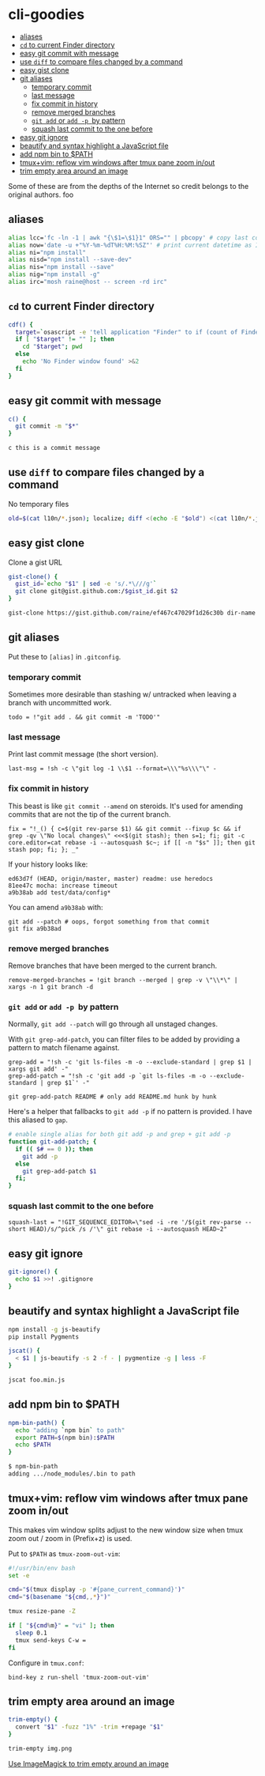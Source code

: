 <!-- START doctoc generated TOC please keep comment here to allow auto update -->
<!-- DON'T EDIT THIS SECTION, INSTEAD RE-RUN doctoc TO UPDATE -->
# cli-goodies

- [aliases](#aliases)
- [`cd` to current Finder directory](#cd-to-current-finder-directory)
- [easy git commit with message](#easy-git-commit-with-message)
- [use `diff` to compare files changed by a command](#use-diff-to-compare-files-changed-by-a-command)
- [easy gist clone](#easy-gist-clone)
- [git aliases](#git-aliases)
  - [temporary commit](#temporary-commit)
  - [last message](#last-message)
  - [fix commit in history](#fix-commit-in-history)
  - [remove merged branches](#remove-merged-branches)
  - [`git add` or `add -p `by pattern](#git-add-or-add--p-by-pattern)
  - [squash last commit to the one before](#squash-last-commit-to-the-one-before)
- [easy git ignore](#easy-git-ignore)
- [beautify and syntax highlight a JavaScript file](#beautify-and-syntax-highlight-a-javascript-file)
- [add npm bin to $PATH](#add-npm-bin-to-path)
- [tmux+vim: reflow vim windows after tmux pane zoom in/out](#tmuxvim-reflow-vim-windows-after-tmux-pane-zoom-inout)
- [trim empty area around an image](#trim-empty-area-around-an-image)

<!-- END doctoc generated TOC please keep comment here to allow auto update -->

Some of these are from the depths of the Internet so credit belongs to the
original authors.
foo

## aliases

```sh
alias lcc='fc -ln -1 | awk "{\$1=\$1}1" ORS="" | pbcopy' # copy last command
alias now='date -u +"%Y-%m-%dT%H:%M:%SZ"' # print current datetime as ISO
alias ni="npm install"
alias nisd="npm install --save-dev"
alias nis="npm install --save"
alias nig="npm install -g"
alias irc="mosh raine@host -- screen -rd irc"
```

## `cd` to current Finder directory

```sh
cdf() {
  target=`osascript -e 'tell application "Finder" to if (count of Finder windows) > 0 then get POSIX path of (target of front Finder window as text)'`
  if [ "$target" != "" ]; then
    cd "$target"; pwd
  else
    echo 'No Finder window found' >&2
  fi
}
```

## easy git commit with message

```sh
c() {
  git commit -m "$*"
}
```

```sh
c this is a commit message
```

## use `diff` to compare files changed by a command

No temporary files

```sh
old=$(cat l10n/*.json); localize; diff <(echo -E "$old") <(cat l10n/*.json)
```

## easy gist clone

Clone a gist URL

```sh
gist-clone() {
  gist_id=`echo "$1" | sed -e 's/.*\///g'`
  git clone git@gist.github.com:/$gist_id.git $2
}
```

```sh
gist-clone https://gist.github.com/raine/ef467c47029f1d26c30b dir-name
```

## git aliases

Put these to `[alias]` in `.gitconfig`.

### temporary commit

Sometimes more desirable than stashing w/ untracked when leaving a branch
with uncommitted work.

```
todo = !"git add . && git commit -m 'TODO'"
```

### last message

Print last commit message (the short version).

```
last-msg = !sh -c \"git log -1 \\$1 --format=\\\"%s\\\"\" -
```

### fix commit in history

This beast is like `git commit --amend` on steroids. It's used for amending
commits that are not the tip of the current branch.

```
fix = "!_() { c=$(git rev-parse $1) && git commit --fixup $c && if grep -qv \"No local changes\" <<<$(git stash); then s=1; fi; git -c core.editor=cat rebase -i --autosquash $c~; if [[ -n "$s" ]]; then git stash pop; fi; }; _"
```

If your history looks like:

```
ed63d7f (HEAD, origin/master, master) readme: use heredocs
81ee47c mocha: increase timeout
a9b38ab add test/data/config*
```

You can amend `a9b38ab` with:

```
git add --patch # oops, forgot something from that commit
git fix a9b38ad
```

### remove merged branches

Remove branches that have been merged to the current branch.

```
remove-merged-branches = !git branch --merged | grep -v \"\\*\" | xargs -n 1 git branch -d
```

### `git add` or `add -p `by pattern

Normally, `git add --patch` will go through all unstaged changes.

With `git grep-add-patch`, you can filter files to be added by providing a
pattern to match filename against.

```
grep-add = "!sh -c 'git ls-files -m -o --exclude-standard | grep $1 | xargs git add' -"
grep-add-patch = "!sh -c 'git add -p `git ls-files -m -o --exclude-standard | grep $1`' -"
```

```
git grep-add-patch README # only add README.md hunk by hunk
```

Here's a helper that fallbacks to `git add -p`  if no pattern is provided. I
have this aliased to `gap`.

```sh
# enable single alias for both git add -p and grep + git add -p
function git-add-patch; {
  if (( $# == 0 )); then
    git add -p
  else
    git grep-add-patch $1
  fi;
}
```

### squash last commit to the one before

```
squash-last = "!GIT_SEQUENCE_EDITOR=\"sed -i -re '/$(git rev-parse --short HEAD)/s/^pick /s /'\" git rebase -i --autosquash HEAD~2"
```

## easy git ignore

```sh
git-ignore() {
  echo $1 >>! .gitignore
}
```

## beautify and syntax highlight a JavaScript file

```sh
npm install -g js-beautify
pip install Pygments
```

```sh
jscat() {
  < $1 | js-beautify -s 2 -f - | pygmentize -g | less -F
}
```

```sh
jscat foo.min.js
```

## add npm bin to $PATH

```sh
npm-bin-path() {
  echo "adding `npm bin` to path"
  export PATH=$(npm bin):$PATH
  echo $PATH
}
```

```sh
$ npm-bin-path
adding .../node_modules/.bin to path
```

## tmux+vim: reflow vim windows after tmux pane zoom in/out

This makes vim window splits adjust to the new window size when tmux zoom out
/ zoom in (Prefix+z) is used.

Put to `$PATH` as `tmux-zoom-out-vim`:

```sh
#!/usr/bin/env bash
set -e

cmd="$(tmux display -p '#{pane_current_command}')"
cmd="$(basename "${cmd,,*}")"

tmux resize-pane -Z

if [ "${cmd%m}" = "vi" ]; then
  sleep 0.1
  tmux send-keys C-w =
fi
```

Configure in `tmux.conf`:

```
bind-key z run-shell 'tmux-zoom-out-vim'
```

## trim empty area around an image

```sh
trim-empty() {
  convert "$1" -fuzz "1%" -trim +repage "$1"
}
```

```sh
trim-empty img.png
```

[Use ImageMagick to trim empty around an image](https://coderwall.com/p/1shzpw/use-imagemagick-to-trim-empty-around-an-image)

